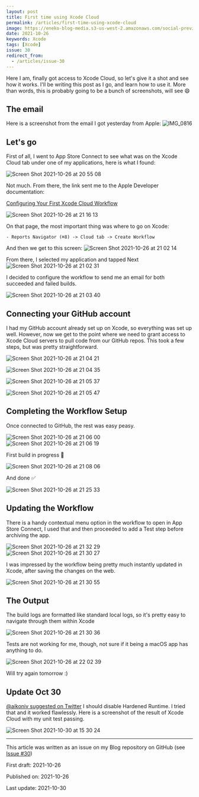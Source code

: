 ```yaml
---
layout: post
title: First time using Xcode Cloud
permalink: /articles/first-time-using-xcode-cloud
image: https://eneko-blog-media.s3-us-west-2.amazonaws.com/social-preview/issue-30.png
date: 2021-10-26
keywords: Xcode
tags: [Xcode]
issue: 30
redirect_from:
  - /articles/issue-30
---
```


Here I am, finally got access to Xcode Cloud, so let's give it a shot and see how it works. I'll be writing this post as I go, and learn how to use it. More than words, this is probably going to be a bunch of screenshots, will see 😄

## The email

Here is a screenshot from the email I got yesterday from Apple:
![IMG_0816](https://user-images.githubusercontent.com/32922/138998613-108dd89e-11be-4aba-833f-3410eb025f8f.PNG)

## Let's go

First of all, I went to App Store Connect to see what was on the Xcode Cloud tab under one of my applications, here is what I found:

![Screen Shot 2021-10-26 at 20 55 08](https://user-images.githubusercontent.com/32922/138998793-c2d29d7f-4130-4df2-bb12-8c6449c4258b.png)

Not much. From there, the link sent me to the Apple Developer documentation:

[Configuring Your First Xcode Cloud Workflow](https://developer.apple.com/documentation/xcode/configuring-your-first-xcode-cloud-workflow)

![Screen Shot 2021-10-26 at 21 16 13](https://user-images.githubusercontent.com/32922/138999086-d44f8f71-fe6a-465d-a416-5b47c62fa87b.png)

On that page, the most important thing was where to go on Xcode:

```
- Reports Navigator (⌘8) -> Cloud tab -> Create Workflow
```

And then we get to this screen:
![Screen Shot 2021-10-26 at 21 02 14](https://user-images.githubusercontent.com/32922/138999222-eceb3d04-9375-45f8-b788-ab97c9486603.png)

From there, I selected my application and tapped Next
![Screen Shot 2021-10-26 at 21 02 31](https://user-images.githubusercontent.com/32922/138999338-5cd57c8a-23f2-4517-aa33-73713e6ffde1.png)

I decided to configure the workflow to send me an email for both succeeded and failed builds.

![Screen Shot 2021-10-26 at 21 03 40](https://user-images.githubusercontent.com/32922/138999493-6a9e8262-598e-4ee8-a0ae-3ed07d57151e.png)


## Connecting your GitHub account

I had my GitHub account already set up on Xcode, so everything was set up well. However, now we get to the point where we need to grant access to Xcode Cloud servers to pull code from our GitHub repos. This took a few steps, but was pretty straightforward.

![Screen Shot 2021-10-26 at 21 04 21](https://user-images.githubusercontent.com/32922/138999511-48ae274b-c873-4bb1-b340-af1b81b1f57a.png)

![Screen Shot 2021-10-26 at 21 04 35](https://user-images.githubusercontent.com/32922/138999563-9f9fa9cf-cab0-4812-b516-2013cc808a72.png)

![Screen Shot 2021-10-26 at 21 05 37](https://user-images.githubusercontent.com/32922/138999580-ca55e196-1b50-411f-bbd1-31fd07ca3f48.png)

![Screen Shot 2021-10-26 at 21 05 47](https://user-images.githubusercontent.com/32922/138999610-5ca5cc9e-ed80-45c0-9207-80efb26c0fee.png)

## Completing the Workflow Setup

Once connected to GitHub, the rest was easy peasy.

![Screen Shot 2021-10-26 at 21 06 00](https://user-images.githubusercontent.com/32922/138999689-d0473f60-c173-4cd7-ba2d-e8e6354a3863.png)
![Screen Shot 2021-10-26 at 21 06 19](https://user-images.githubusercontent.com/32922/138999722-dd83b7d8-6910-4805-a2c9-dc318eb9b198.png)

First build in progress 👏

![Screen Shot 2021-10-26 at 21 08 06](https://user-images.githubusercontent.com/32922/138999788-ba10f69c-59d2-41c7-9ffe-fd921d08d1ff.png)

And done ✅

![Screen Shot 2021-10-26 at 21 25 33](https://user-images.githubusercontent.com/32922/138999847-81cf8d18-05ab-4955-a9f4-4758ecf34b41.png)

## Updating the Workflow

There is a handy contextual menu option in the workflow to open in App Store Connect, I used that and then proceeded to add a Test step before archiving the app.

![Screen Shot 2021-10-26 at 21 32 29](https://user-images.githubusercontent.com/32922/139000450-1f8a7ac6-e1d2-44e6-a016-2ea74fa1733f.png)
![Screen Shot 2021-10-26 at 21 30 27](https://user-images.githubusercontent.com/32922/139000470-1266d2c1-2834-4ab5-b8fa-3b8ab1274ba1.png)

I was impressed by the workflow being pretty much instantly updated in Xcode, after saving the changes on the web.

![Screen Shot 2021-10-26 at 21 30 55](https://user-images.githubusercontent.com/32922/139000527-b2d045f0-2c8b-4ba2-b7b2-3cac2cb0b9f4.png)

## The Output

The build logs are formatted like standard local logs, so it's pretty easy to navigate through them within Xcode 

![Screen Shot 2021-10-26 at 21 30 36](https://user-images.githubusercontent.com/32922/139000594-2dff37e9-db4e-48f1-9c22-9785d515fe5d.png)

Tests are not working for me, though, not sure if it being a macOS app has anything to do. 

![Screen Shot 2021-10-26 at 22 02 39](https://user-images.githubusercontent.com/32922/139002820-6de392aa-715d-42c6-af2c-2ecb2c14ee54.png)

Will try again tomorrow :)

## Update Oct 30

[@aikoniv suggested on Twitter](https://twitter.com/aikoniv/status/1454551984862760962?s=20) I should disable Hardened Runtime. I tried that and it worked flawlessly. Here is a screenshot of the result of Xcode Cloud with my unit test passing.

![Screen Shot 2021-10-30 at 15 30 24](https://user-images.githubusercontent.com/32922/139560269-20c78f65-03ab-4e3a-8040-19ff34e59dd2.png)




---

<div class="post-closure">
    <p>This article was written as an issue on my Blog repository on GitHub (see <a target="_blank" href="https://github.com/eneko/Blog/issues/30">Issue #30</a>)</p>
    <p>First draft: 2021-10-26</p>
    <p>Published on: 2021-10-26</p>
    <p>Last update: 2021-10-30</p>
</div>